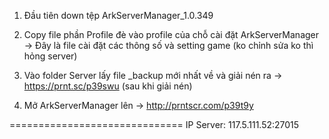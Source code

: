 1. Đầu tiên down tệp ArkServerManager_1.0.349

2. Copy file phần Profile đè vào profile của chỗ cài đặt ArkServerManager
-> Đây là file cài đặt các thông số và setting game (ko chỉnh sửa ko thì hỏng server)

3. Vào folder Server lấy file _backup mới nhất về và giải nén ra
-> https://prnt.sc/p39swu  (sau khi giải nén)

4. Mở ArkServerManager lên
-> http://prntscr.com/p39t9y 




==============================
IP Server: 117.5.111.52:27015


